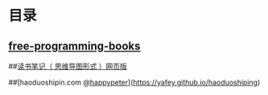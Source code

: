 # 目录

## [free-programming-books](https://github.com/yafey/free-programming-books/blob/master/free-programming-books-zh.md)

##[读书笔记（ 思维导图形式 ）网页版](https://github.com/yafey/mind_map_notes)

##[haoduoshipin.com @[happypeter](https://github.com/happypeter)](https://yafey.github.io/haoduoshiping)
